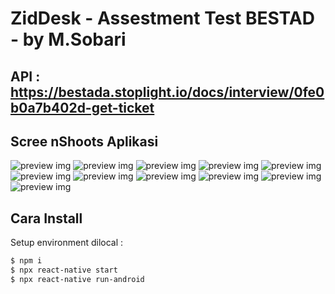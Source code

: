 # ZidDesk - Assestment Test BESTAD - by M.Sobari
## API  : https://bestada.stoplight.io/docs/interview/0fe0b0a7b402d-get-ticket


## Scree nShoots Aplikasi 

![preview img](/ss1.png)
![preview img](/ss2.png)
![preview img](/ss3.png)
![preview img](/ss4.png)
![preview img](/ss5.png)
![preview img](/ss6.png)
![preview img](/ss7.png)
![preview img](/ss8.png)
![preview img](/ss9.png)
![preview img](/ss10.png)
![preview img](/ss11.png)


## Cara Install

Setup environment dilocal :
```bash
$ npm i
$ npx react-native start
$ npx react-native run-android
```
